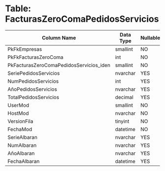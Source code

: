 # Table: FacturasZeroComaPedidosServicios

| Column Name | Data Type | Nullable |
|-------------|-----------|----------|
| PkFkEmpresas | smallint | NO |
| PkFkFacturasZeroComa | int | NO |
| PkFacturasZeroComaPedidosServicios_iden | smallint | NO |
| SeriePedidosServicios | nvarchar | YES |
| NumPedidosServicios | int | YES |
| AñoPedidosServicios | nvarchar | YES |
| TotalPedidosServicios | decimal | YES |
| UserMod | smallint | NO |
| HostMod | nvarchar | NO |
| VersionFila | tinyint | NO |
| FechaMod | datetime | NO |
| SerieAlbaran | nvarchar | YES |
| NumAlbaran | nvarchar | YES |
| AñoAlbaran | nvarchar | YES |
| FechaAlbaran | datetime | YES |
